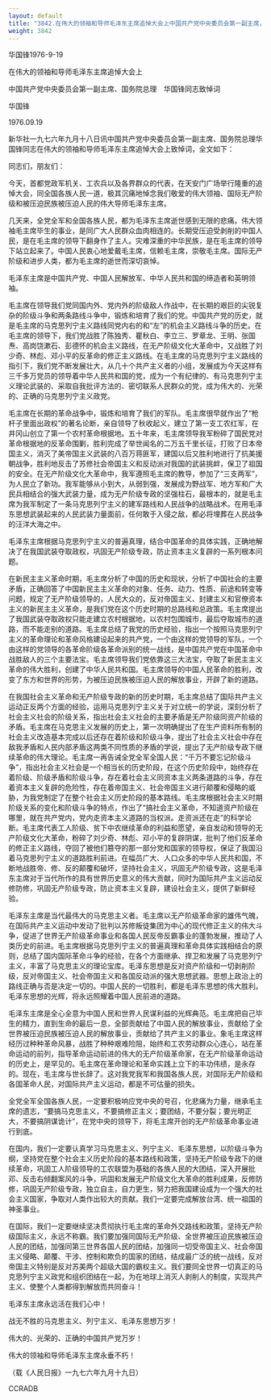 ```yaml
---
layout: default
title: "3842.在伟大的领袖和导师毛泽东主席追悼大会上中国共产党中央委员会第一副主席，国务院总理华国锋同志致悼词"
weight: 3842
---
```


华国锋1976-9-19

在伟大的领袖和导师毛泽东主席追悼大会上

中国共产党中央委员会第一副主席、国务院总理　华国锋同志致悼词

华国锋

1976.09.19

新华社一九七六年九月十八日讯中国共产党中央委员会第一副主席、国务院总理华国锋同志在伟大的领袖和导师毛泽东主席追悼大会上致悼词，全文如下：

同志们，朋友们：

今天，首都党政军机关、工农兵以及各界群众的代表，在天安门广场举行隆重的追悼大会，同全国各族人民一道，极其沉痛地悼念我们敬爱的伟大领袖、国际无产阶级和被压迫民族被压迫人民的伟大导师毛泽东主席。

几天来，全党全军和全国各族人民，都为毛泽东主席逝世感到无限的悲痛。伟大领袖毛主席毕生的事业，是同广大人民群众血肉相连的。长期受压迫受剥削的中国人民，是在毛主席的领导下翻身作了主人。灾难深重的中华民族，是在毛主席的领导下站立起来了。中国人民衷心地爱戴毛主席，信赖毛主席，崇敬毛主席。国际无产阶级和进步人类，都为毛主席的逝世而深切哀悼。

毛泽东主席是中国共产党、中国人民解放军、中华人民共和国的缔造者和英明领袖。

毛主席在领导我们党同国内外、党内外的阶级敌人作战中，在长期的艰巨的尖锐复杂的阶级斗争和两条路线斗争中，锻炼和培育了我们的党。中国共产党的历史，就是毛主席的马克思列宁主义路线同党内右的和“左”的机会主义路线斗争的历史。在毛主席的领导下，我们党战胜了陈独秀、瞿秋白、李立三、罗章龙、王明、张国焘、高岗饶漱石、彭德怀的机会主义路线，在无产阶级文化大革命中，又战胜了刘少奇、林彪、邓小平的反革命的修正主义路线。在毛主席的马克思列宁主义路线的指引下，我们党不断发展壮大，从几十个共产主义者的小组，发展成为今天这样有三千多万党员的领导着中华人民共和国的党，成为一个有纪律的、有马克思列宁主义理论武装的、采取自我批评方法的、密切联系人民群众的党，成为伟大的、光荣的、正确的马克思列宁主义政党。

毛主席在长期的革命战争中，锻炼和培育了我们的军队。毛主席很早就作出了“枪杆子里面出政权”的著名论断，亲自领导了秋收起义，建立了第一支工农红军，在井冈山创立了第一个农村革命根据地。五十年来，毛主席领导我军粉碎了国民党对革命根据地的反革命围剿，胜利完成了举世闻名的二万五千里长征，打败了日本帝国主义，消灭了美帝国主义武装的八百万蒋匪军，建国以后又胜利地进行了抗美援朝战争，胜利地反击了苏修社会帝国主义和反动派对我国的武装挑衅，保卫了祖国的安全。在无产阶级文化大革命中，我军遵照毛主席的教导，参加了“三支两军”，为人民立了新功。我军能够从小到大，从弱到强，发展成为野战军、地方军和广大民兵相结合的强大武装力量，成为无产阶级专政的坚强柱石，最根本的，就是毛主席为我军制定了一条马克思列宁主义的建军路线和人民战争的战略战术。在用毛泽东思想武装起来的人民武装力量面前，任何敢于入侵之敌，都必将埋葬在人民战争的汪洋大海之中。

毛泽东主席根据马克思列宁主义的普遍真理，结合中国革命的具体实践，正确地解决了在我国武装夺取政权，巩固无产阶级专政，防止资本主义复辟的一系列根本问题。

在新民主主义革命时期，毛主席分析了中国的历史和现状，分析了中国社会的主要矛盾，正确回答了中国新民主主义革命的对象、任务、动力、性质、前途和转变等问题，规定了无产阶级领导的，人民大众的，反对帝国主义、封建主义和官僚资本主义的新民主主义革命，是我们党在这个历史时期的总路线和总政策。毛主席提出了我国武装夺取政权只能走建立农村根据地，以农村包围城市，最后夺取城市的道路，而不能走别的道路。毛主席总结了我党的历史经验，指出一个按照马克思列宁主义的革命理论和革命风格建设起来的共产党，一个由这样的党领导的军队，一个由这样的党领导的各革命阶级各革命派别的统一战线，是中国共产党在中国革命中战胜敌人的三个主要法宝。毛主席领导我们党依靠这三大法宝，夺取了新民主主义革命的伟大胜利，创建了中华人民共和国。毛主席领导的中国人民革命的胜利，改变了东方和世界的形势，为被压迫民族被压迫人民的解放事业，开辟了新的道路。

在我国社会主义革命和无产阶级专政的新的历史时期，毛主席总结了国际共产主义运动正反两个方面的经验，运用马克思列宁主义关于对立统一的学说，深刻分析了社会主义社会的阶级关系，指出社会主义社会的主要矛盾是无产阶级同资产阶级的矛盾。毛主席在马克思主义发展的历史上，第一次明确提出了在生产资料所有制的社会主义改造基本完成以后还存在着阶级和阶级斗争，提出了社会主义社会中存在敌我矛盾和人民内部矛盾这两类不同性质的矛盾的学说，提出了无产阶级专政下继续革命的伟大理论。毛主席一再告诫全党全军全国人民：“千万不要忘记阶级斗争”，指出社会主义社会是一个相当长的历史阶段，在这个历史阶段中，始终存在着阶级、阶级矛盾和阶级斗争，存在着社会主义同资本主义两条道路的斗争，存在着资本主义复辟的危险性，存在着帝国主义、社会帝国主义进行颠覆和侵略的威胁，为我党制定了在整个社会主义历史阶段的基本路线。毛主席根据社会主义时期阶级关系的变化和阶级斗争的特点，作出了“搞社会主义革命，不知道资产阶级在哪里，就在共产党内，党内走资本主义道路的当权派。走资派还在走”的科学论断。毛主席代表工人阶级、贫下中农继续革命的利益和愿望，亲自发动和领导的无产阶级文化大革命，粉碎了刘少奇、林彪、邓小平的复辟阴谋，批判了他们反革命的修正主义路线，夺回了被他们篡夺的那一部分党和国家的领导权，保证了我国沿着马克思列宁主义的道路胜利前进。在幅员广大、人口众多的中华人民共和国，不断地战胜帝、修、反的颠覆和破坏，坚持社会主义，巩固无产阶级专政，这是毛泽东主席对于当代所作的具有世界历史意义的伟大贡献，同时为国际共产主义运动反修防修，巩固无产阶级专政，防止资本主义复辟，建设社会主义，提供了新鲜经验。

毛泽东主席是当代最伟大的马克思主义者。毛主席以无产阶级革命家的雄伟气魄，在国际共产主义运动中发动了批判以苏修叛徒集团为中心的现代修正主义的伟大斗争，促进了世界无产阶级革命事业和各国人民反帝反霸事业的蓬勃发展，推动了人类历史的前进。毛主席根据马克思列宁主义的普遍真理和革命具体实践相结合的原则，总结了国内国际革命斗争的经验，在各个方面继承、捍卫和发展了马克思列宁主义，丰富了马克思主义的理论宝库。毛泽东思想是反对资产阶级和一切剥削阶级，反对帝国主义、社会帝国主义和各国反动派的强大思想武器。思想上政治上的路线正确与否是决定一切的。中国人民的一切胜利，都是毛泽东思想的伟大胜利。毛泽东思想的光辉，将永远照耀着中国人民前进的道路。

毛泽东主席是全心全意为中国人民和世界人民谋利益的光辉典范。毛主席把自己毕生的精力，直到生命的最后一息，全部贡献给了中国人民的解放事业，贡献给了全世界被压迫民族被压迫人民的解放事业，贡献给了共产主义的事业。象毛主席这样经历过种种革命风暴，战胜了种种艰难险阻，始终和工农劳动群众心连心，站在革命运动的前列，指导革命运动前进的伟大的无产阶级革命家，在无产阶级革命运动的历史上，是罕见的。毛主席在革命理论和革命实践上立下的丰功伟绩，是永存的。现在，毛主席与世长辞了。这对我党我军和我国各族人民，对国际无产阶级和各国革命人民，对国际共产主义运动，都是不可估量的损失。

全党全军全国各族人民，一定要积极响应党中央的号召，化悲痛为力量，继承毛主席的遗志，“要搞马克思主义，不要搞修正主义；要团结，不要分裂；要光明正大，不要搞阴谋诡计”，在党中央的领导下，将毛主席开创的无产阶级革命事业进行到底。

在国内，我们一定要认真学习马克思主义、列宁主义、毛泽东思想，以阶级斗争为纲，坚持党在整个社会主义历史阶段的基本路线和政策，坚持无产阶级专政下的继续革命，巩固工人阶级领导的工农联盟为基础的各族人民的大团结，深入开展批邓、反击右倾翻案风的斗争，巩固和发展无产阶级文化大革命的胜利成果，反修防修，巩固无产阶级专政，独立自主，自力更生，努力把我国建设成为一个强大的社会主义国家，争取对人类作出较大的贡献。我们一定要完成解放台湾、统一祖国的神圣事业。

在国际，我们一定要继续坚决贯彻执行毛主席的革命外交路线和政策，坚持无产阶级国际主义，永远不称霸。我们要加强同国际无产阶级、全世界被压迫民族被压迫人民的团结，加强同第三世界各国人民的团结，加强同一切受帝国主义、社会帝国主义侵略、颠覆、干涉、控制和欺负的国家的团结，结成最广泛的统一战线，反对帝国主义特别是反对苏美两个超级大国的霸权主义。我们要同全世界一切真正的马克思列宁主义政党和组织团结在一起，为在地球上消灭人剥削人的制度，实现共产主义、使整个人类都得到解放而共同奋斗！

毛泽东主席永远活在我们心中！

战无不胜的马克思主义、列宁主义、毛泽东思想万岁！

伟大的、光荣的、正确的中国共产党万岁！

伟大的领袖和导师毛泽东主席永垂不朽！

（载《人民日报》一九七六年九月十九日）

CCRADB

